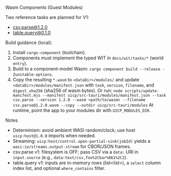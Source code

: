 Wasm Components (Guest Modules)

Two reference tasks are planned for V1:

- csv.parse@1.2.0
- table.query@0.1.0

Build guidance (local):

1) Install `cargo-component` (toolchain).
2) Components must implement the typed WIT in `docs/wit/tasks/*` (world `entry`).
3) Build to a component-model Wasm: `cargo component build --release -Zunstable-options`.
4) Copy the resulting `*.wasm` to `<dataDir>/modules/` and update `<dataDir>/modules/manifest.json` with `task`, `version`, `filename`, and `digest_sha256` (sha256 of wasm bytes).
   Or run:
   `node scripts/update-manifest.mjs --manifest uicp/src-tauri/modules/manifest.json --task csv.parse --version 1.2.0 --wasm <path/to/wasm> --filename csv.parse@1.2.0.wasm --copy --outdir uicp/src-tauri/modules`
   At runtime, point the app to your modules dir with `UICP_MODULES_DIR`.

Notes
- Determinism: avoid ambient WASI random/clock; use host `uicp:host@1.0.0` imports when needed.
- Streaming: `uicp:host/control.open-partial-sink(jobId)` yields a `wasi:io/streams.output-stream` for CBOR/JSON frames.
- csv.parse v1: filesystem is OFF; pass CSV via a `data:` URI in `input.source` (e.g., `data:text/csv,foo%2Cbar%0A1%2C2`).
- table.query v1: inputs are in-memory rows (list<list<string>>), a `select` column index list, and optional `where_contains` filter.

